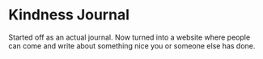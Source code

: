# Kindness Journal 
Started off as an actual journal. Now turned into a website where people can come and write about something nice you or someone else has done. 

